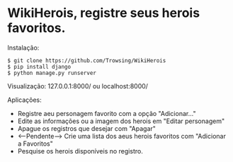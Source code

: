 # WikiHerois, registre seus herois favoritos.

Instalação:
```console
$ git clone https://github.com/Trowsing/WikiHerois
$ pip install django
$ python manage.py runserver
```
Visualização:
127.0.0.1:8000/ ou localhost:8000/

Aplicações:
- Registre aeu personagem favorito com a opção "Adicionar..."
- Edite as informações ou a imagem dos herois em "Editar personagem"
- Apague os registros que desejar com "Apagar"
- <--Pendente--> Crie uma lista dos aeus herois favoritos com "Adicionar a Favoritos"
- Pesquise os herois disponíveis no registro.

